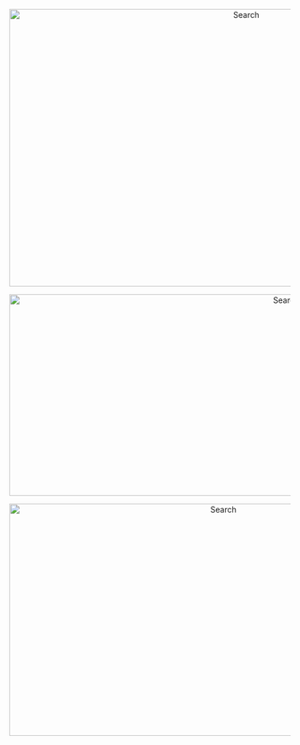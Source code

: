<p align="center">
<img src="https://user-images.githubusercontent.com/75305251/167761993-6269030a-b404-49af-9f2c-ff8b66afb251.png" alt="Search" height="497" width="833">
</p>

<p align="center">
<img src="https://user-images.githubusercontent.com/75305251/167762000-2f16f11c-710f-466c-bf48-e9d4e57d6bc0.png" alt="Search" height="361" width="976">
</p>

<p align="center">
<img src="https://user-images.githubusercontent.com/75305251/167762012-9bcc7bc6-78ff-4e1b-979f-57d4a3b68890.png" alt="Search" height="416" width="751">
</p>
